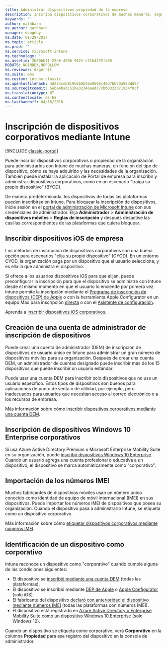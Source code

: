 ```yaml
---
title: Administrar dispositivos propiedad de la empresa
description: Inscriba dispositivos corporativos de muchas maneras, según el tipo de dispositivo, cómo se haya adquirido y las necesidades de la organización.
keywords: ''
author: nathbarn
ms.author: nathbarn
manager: dougeby
ms.date: 01/29/2017
ms.topic: article
ms.prod: ''
ms.service: microsoft-intune
ms.technology: ''
ms.assetid: 2b60bbff-25e6-489b-9621-c71b4275fa06
ROBOTS: NOINDEX,NOFOLLOW
ms.reviewer: dagerrit
ms.suite: ems
ms.custom: intune-classic
ms.openlocfilehash: 4d224ceb819b6b0b4be0596c46d7bb20a98ddd97
ms.sourcegitcommit: 5eba4bad151be32346aedc7cbb0333d71934f8cf
ms.translationtype: HT
ms.contentlocale: es-ES
ms.lasthandoff: 04/16/2018
---
```

# <a name="enroll-corporate-owned-devices-by-using-intune"></a>Inscripción de dispositivos corporativos mediante Intune

[!INCLUDE [classic-portal](../includes/classic-portal.md)]

Puede inscribir dispositivos corporativos o propiedad de la organización para administrarlos con Intune de muchas maneras, en función del tipo de dispositivo, cómo se haya adquirido y las necesidades de la organización. También puede instalar la aplicación de Portal de empresa para inscribir y administrar dispositivos corporativos, como en un escenario "traiga su propio dispositivo" (BYOD).

De manera predeterminada, los dispositivos de todas las plataformas pueden inscribirse en Intune. Para bloquear la inscripción de dispositivos, inicie sesión en el [portal de administración de Microsoft Intune](https://manage.microsoft.com) con sus credenciales de administrador. Elija **Administrador** > **Administración de dispositivos móviles** > **Reglas de inscripción** y después desactive las casillas correspondientes de las plataformas que quiera bloquear.

## <a name="enroll-corporate-owned-ios-devices"></a>Inscribir dispositivos iOS de empresa

Los métodos de inscripción de dispositivos corporativos son una buena opción para escenarios "elija su propio dispositivo" (CYOD). En un entorno CYOD, la organización paga por un dispositivo que el usuario selecciona, y es ella la que administra el dispositivo.

Si ofrece a los usuarios dispositivos iOS para que elijan, puede preconfigurar la inscripción para que el dispositivo se administre con Intune desde el mismo momento en que el usuario lo enciende por primera vez. Intune permite la inscripción mediante el [Programa de inscripción de dispositivos (DEP) de Apple](ios-device-enrollment-program-in-microsoft-intune.md) o con la herramienta Apple Configurator en un equipo Mac para inscripción [directa](ios-direct-enrollment-in-microsoft-intune.md) o con el [Asistente de configuración](ios-setup-assistant-enrollment-in-microsoft-intune.md).

Aprenda a [inscribir dispositivos iOS corporativos](enroll-corporate-owned-ios-devices-in-microsoft-intune.md).

## <a name="create-a-device-enrollment-manager-account"></a>Creación de una cuenta de administrador de inscripción de dispositivos

Puede crear una cuenta de administrador (DEM) de inscripción de dispositivos de usuario único en Intune para administrar un gran número de dispositivos móviles para su organización. Después de crear una cuenta DEM, un administrador de cuentas designado puede inscribir más de los 15 dispositivos que puede inscribir un usuario estándar.

Puede usar una cuenta DEM para inscribir solo dispositivos que no use un usuario específico. Estos tipos de dispositivos son buenos para aplicaciones de punto de venta o de utilidad, por ejemplo, pero inadecuados para usuarios que necesitan acceso al correo electrónico o a los recursos de empresa.

Más información sobre cómo [inscribir dispositivos corporativos mediante una cuenta DEM](enroll-corporate-owned-devices-with-the-device-enrollment-manager-in-microsoft-intune.md).

## <a name="enroll-corporate-owned-windows-10-enterprise-devices"></a>Inscripción de dispositivos Windows 10 Enterprise corporativos

Si usa Azure Active Directory Premium o Microsoft Enterprise Mobility Suite en su organización, puede [inscribir dispositivos Windows 10 Enterprise](https://docs.microsoft.com/active-directory/active-directory-azureadjoin-windows10-devices-overview). Cuando un usuario agrega una cuenta profesional o educativa a un dispositivo, el dispositivo se marca automáticamente como "corporativo".

## <a name="import-imei-numbers"></a>Importación de los números IMEI

Muchos fabricantes de dispositivos móviles usan un número único conocido como identidad de equipo de móvil internacional (IMEI) en sus dispositivos. Puede importar los números IMEI de dispositivos que posea su organización. Cuando el dispositivo pasa a administrarlo Intune, se etiqueta como un dispositivo corporativo.

Más información sobre cómo [etiquetar dispositivos corporativos mediante números IMEI](specify-corporate-owned-devices-with-international-mobile-equipment-identity-imei-numbers.md).

## <a name="identify-a-device-as-corporate-owned"></a>Identificación de un dispositivo como corporativo

Intune reconoce un dispositivo como "corporativo" cuando cumple alguna de las condiciones siguientes:

 - El dispositivo se [inscribió mediante una cuenta DEM](enroll-corporate-owned-devices-with-the-device-enrollment-manager-in-microsoft-intune.md) (todas las plataformas).
 - El dispositivo se inscribió mediante [DEP de Apple](ios-device-enrollment-program-in-microsoft-intune.md) o [Apple Configurator](ios-setup-assistant-enrollment-in-microsoft-intune.md) (solo iOS).
 - El fabricante del dispositivo [declaró con anterioridad el dispositivo mediante números IMEI](specify-corporate-owned-devices-with-international-mobile-equipment-identity-imei-numbers.md) (todas las plataformas con números IMEI).
 - El dispositivo está registrado en [Azure Active Directory o Enterprise Mobility Suite como un dispositivo Windows 10 Enterprise](https://docs.microsoft.com/active-directory/active-directory-azureadjoin-windows10-devices-overview) (solo Windows 10).

Cuando un dispositivo se etiqueta como corporativo, verá **Corporativo** en la columna **Propiedad** para ese registro del dispositivo en la consola de administrador. 
